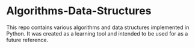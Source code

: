 # Algorithms-Data-Structures

This repo contains various algorithms and data structures implemented in Python. It was created as a learning tool and intended to be used for as a future reference.
